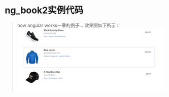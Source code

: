 # ng_book2实例代码
>how angular works一章的例子...
>效果图如下所示：
![image](https://github.com/tiantian2012/ng_book2_3/blob/master/xiaoguo/1.png)

